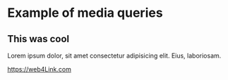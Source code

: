 # Example of media queries

## This was cool

Lorem ipsum dolor, sit amet consectetur adipisicing elit. Eius,
laboriosam.

https://web4Link.com
